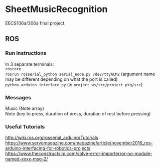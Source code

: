 # SheetMusicRecognition
EECS106a/206a final project.

## ROS

### Run Instructions
In 3 separate terminals:\
`roscore`\
`rosrun rosserial_python serial_node.py /dev/ttyACM2` (argument name may be different depending on what the port is called)\
`python arduino_interface.py` (in `project_ws/src/project_pkg/src`)

### Messages
Music (Note array) \
Note (key to press, duration of press, duration of rest before pressing)

### Useful Tutorials
http://wiki.ros.org/rosserial_arduino/Tutorials \
https://www.servomagazine.com/magazine/article/november2016_ros-arduino-interfacing-for-robotics-projects \
https://www.theconstructsim.com/solve-error-importerror-no-module-named-xxxx-msg-2/

